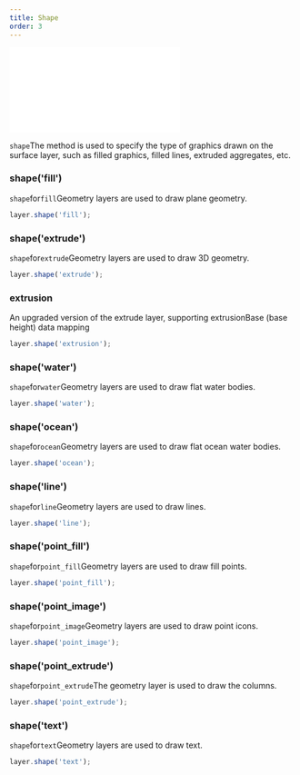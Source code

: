 ```yaml
---
title: Shape
order: 3
---
```


<embed src="@/docs/api/common/style.md"></embed>

`shape`The method is used to specify the type of graphics drawn on the surface layer, such as filled graphics, filled lines, extruded aggregates, etc.

### shape('fill')

`shape`for`fill`Geometry layers are used to draw plane geometry.

```js
layer.shape('fill');
```

### shape('extrude')

`shape`for`extrude`Geometry layers are used to draw 3D geometry.

```js
layer.shape('extrude');
```

### extrusion

An upgraded version of the extrude layer, supporting extrusionBase (base height) data mapping

```js
layer.shape('extrusion');
```

### shape('water')

`shape`for`water`Geometry layers are used to draw flat water bodies.

```js
layer.shape('water');
```

### shape('ocean')

`shape`for`ocean`Geometry layers are used to draw flat ocean water bodies.

```js
layer.shape('ocean');
```

### shape('line')

`shape`for`line`Geometry layers are used to draw lines.

```js
layer.shape('line');
```

### shape('point_fill')

`shape`for`point_fill`Geometry layers are used to draw fill points.

```js
layer.shape('point_fill');
```

### shape('point_image')

`shape`for`point_image`Geometry layers are used to draw point icons.

```js
layer.shape('point_image');
```

### shape('point_extrude')

`shape`for`point_extrude`The geometry layer is used to draw the columns.

```js
layer.shape('point_extrude');
```

### shape('text')

`shape`for`text`Geometry layers are used to draw text.

```js
layer.shape('text');
```
